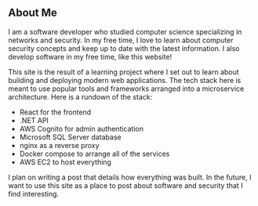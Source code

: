 ## About Me
I am a software developer who studied computer science specializing in networks and security. In my free time, I love to learn about computer security concepts and keep up to date with the latest information. I also develop software in my free time, like this website!

This site is the result of a learning project where I set out to learn about building and deploying modern web applications. The tech stack here is meant to use popular tools and frameworks arranged into a microservice architecture. Here is a rundown of the stack:
- React for the frontend
- .NET API
- AWS Cognito for admin authentication
- Microsoft SQL Server database
- nginx as a reverse proxy
- Docker compose to arrange all of the services
- AWS EC2 to host everything

I plan on writing a post that details how everything was built. In the future, I want to use this site as a place to post about software and security that I find interesting.
